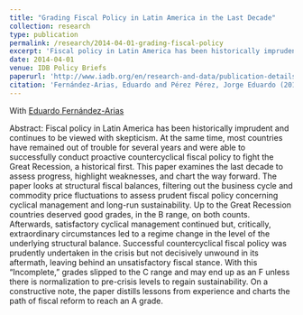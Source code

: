 ```yaml
---
title: "Grading Fiscal Policy in Latin America in the Last Decade"
collection: research
type: publication
permalink: /research/2014-04-01-grading-fiscal-policy
excerpt: 'Fiscal policy in Latin America has been historically imprudent and continues to be viewed with skepticism. At the same time, most countries have remained out of trouble for several years and were able to successfully conduct proactive countercyclical fiscal policy to fight the Great Recession, a historical first. This paper examines the last decade to assess progress, highlight weaknesses, and chart the way forward.'
date: 2014-04-01
venue: IDB Policy Briefs
paperurl: 'http://www.iadb.org/en/research-and-data/publication-details,3169.html?pub_id=IDB-PB-216'
citation: 'Fernández-Arias, Eduardo and Pérez Pérez, Jorge Eduardo (2014) "Grading Fiscal Policy in Latin America in the Last Decade". IDB Policy Brief 216, Inter-American Development Bank'
---
```

With [Eduardo Fernández-Arias](http://bidcomunidades.iadb.org/en/research-and-data/researcher,3159.html?au_id=36)

Abstract: Fiscal policy in Latin America has been historically imprudent and continues to be viewed with skepticism. At the same time, most countries have remained out of trouble for several years and were able to successfully conduct proactive countercyclical fiscal policy to fight the Great Recession, a historical first. This paper examines the last decade to assess progress, highlight weaknesses, and chart the way forward. The paper looks at structural fiscal balances, filtering out the business cycle and commodity price fluctuations to assess prudent fiscal policy concerning cyclical management and long-run sustainability. Up to the Great Recession countries deserved good grades, in the B range, on both counts. Afterwards, satisfactory cyclical management continued but, critically, extraordinary circumstances led to a regime change in the level of the underlying structural balance. Successful countercyclical fiscal policy was prudently undertaken in the crisis but not decisively unwound in its aftermath, leaving behind an unsatisfactory fiscal stance. With this “Incomplete,” grades slipped to the C range and may end up as an F unless there is normalization to pre-crisis levels to regain sustainability. On a constructive note, the paper distills lessons from experience and charts the path of fiscal reform to reach an A grade.
